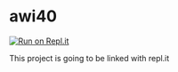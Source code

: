 # awi40

[![Run on Repl.it](https://repl.it/badge/github/ErickJPM/awi40)](https://repl.it/github/ErickJPM/awi40)

This project is going to be linked with repl.it
